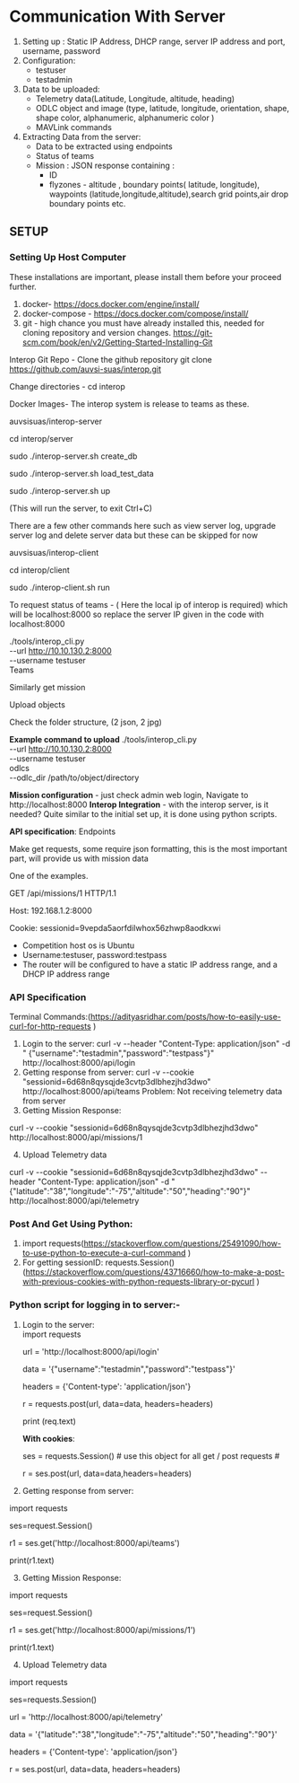 # Communication With Server
1. Setting up : Static IP Address, DHCP range, server IP address and port, username, password
2. Configuration:
	* testuser
	* testadmin
3. Data to be uploaded:
	* Telemetry data(Latitude, Longitude, altitude, heading)
	* ODLC object and image (type, latitude, longitude, orientation, shape,
	  shape color, alphanumeric, alphanumeric color )
	* MAVLink commands
4. Extracting Data from the server:
	* Data to be extracted using endpoints
	* Status of teams
	* Mission : JSON response containing :
		* ID
		* flyzones - altitude , boundary points( latitude, longitude), waypoints (latitude,longitude,altitude),search grid points,air drop boundary points etc.

## SETUP
### Setting Up Host Computer

These installations are important, please install them before your proceed further.
1. docker- https://docs.docker.com/engine/install/
2. docker-compose - https://docs.docker.com/compose/install/
3. git - high chance you must have already installed this, needed for cloning repository and version changes. https://git-scm.com/book/en/v2/Getting-Started-Installing-Git


Interop Git Repo - Clone the github repository git clone https://github.com/auvsi-suas/interop.git

Change directories - cd interop

Docker Images- The interop system is release to teams as these.

auvsisuas/interop-server

cd interop/server

sudo ./interop-server.sh create_db

sudo ./interop-server.sh load_test_data

sudo ./interop-server.sh up

(This will run the server, to exit Ctrl+C)


There are a few other commands here such as view server log, upgrade server log and delete server data but these can be skipped for now


auvsisuas/interop-client

cd interop/client

sudo ./interop-client.sh run

To request status of teams - ( Here the local ip of interop is required) which will be localhost:8000 so replace the server IP given in the code with localhost:8000

./tools/interop_cli.py \
 --url http://10.10.130.2:8000 \
 --username testuser \
 Teams

Similarly get mission

Upload objects

Check the folder structure, (2 json, 2 jpg)

**Example command to upload**
./tools/interop_cli.py \
    --url http://10.10.130.2:8000 \
    --username testuser \
    odlcs \
    --odlc_dir /path/to/object/directory


**Mission configuration** - just check admin web login, Navigate to http://localhost:8000
**Interop Integration** - with the interop server, is it needed? Quite similar to the initial set up, it is done using python scripts.


**API specification**:
Endpoints

Make get requests, some require json formatting, this is the most important part, will provide us with mission data

One of the examples.

GET /api/missions/1 HTTP/1.1

Host: 192.168.1.2:8000

Cookie: sessionid=9vepda5aorfdilwhox56zhwp8aodkxwi

* Competition host os is Ubuntu
* Username:testuser, password:testpass
* The router will be configured to have a static IP address range, and a DHCP IP address range

### API Specification
Terminal Commands:(https://adityasridhar.com/posts/how-to-easily-use-curl-for-http-requests )
1. Login to the server: curl -v --header "Content-Type: application/json" -d " {\"username\":\"testadmin\",\"password\":\"testpass\"}" 
http://localhost:8000/api/login
2. Getting response from server:
curl -v --cookie "sessionid=6d68n8qysqjde3cvtp3dlbhezjhd3dwo" http://localhost:8000/api/teams
Problem: Not receiving telemetry data from server
3. Getting Mission Response:

curl -v --cookie "sessionid=6d68n8qysqjde3cvtp3dlbhezjhd3dwo" http://localhost:8000/api/missions/1

4. Upload Telemetry data

curl -v --cookie "sessionid=6d68n8qysqjde3cvtp3dlbhezjhd3dwo" --header "Content-Type: application/json" -d "{\"latitude\":\"38\",\"longitude\":\"-75\",\"altitude\":\"50\",\"heading\":\"90\"}" http://localhost:8000/api/telemetry

### Post And Get Using Python:

1. import requests(https://stackoverflow.com/questions/25491090/how-to-use-python-to-execute-a-curl-command )
2. For getting sessionID: requests.Session() (https://stackoverflow.com/questions/43716660/how-to-make-a-post-with-previous-cookies-with-python-requests-library-or-pycurl )

### Python script for logging in to server:-
1. Login to the server: 	
	import requests

	url = 'http://localhost:8000/api/login'

	data = '{\"username\":\"testadmin\",\"password\":\"testpass\"}'

	headers = {'Content-type': 'application/json'}

	r = requests.post(url, data=data, headers=headers) 	

	print (req.text)

	**With cookies**:

	ses = requests.Session()  # use this object for all get / post requests #

	r = ses.post(url, data=data,headers=headers)

2. Getting response from server:

import requests

ses=request.Session()

r1 = ses.get('http://localhost:8000/api/teams')

print(r1.text)

3. Getting Mission Response:

import requests

ses=request.Session()

r1 = ses.get('http://localhost:8000/api/missions/1')

print(r1.text)

4. Upload Telemetry data
	 	 	 	
import requests

ses=requests.Session()

url = 'http://localhost:8000/api/telemetry'

data = '{\"latitude\":\"38\",\"longitude\":\"-75\",\"altitude\":\"50\",\"heading\":\"90\"}'

headers = {'Content-type': 'application/json'}

r = ses.post(url, data=data, headers=headers)



